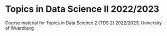 # Topics in Data Science II 2022/2023
Course material for Topics in Data Science 2 (TDS 2) 2022/2023, University of Wuerzburg
